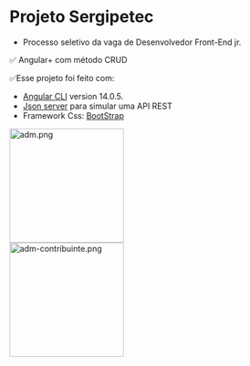 # Projeto Sergipetec

- Processo seletivo da vaga de Desenvolvedor Front-End jr.

✅ Angular+ com método CRUD


✅Esse projeto foi feito com:
- [Angular CLI](https://github.com/angular/angular-cli) version 14.0.5.
- [Json server](https://github.com/typicode/json-server) para simular uma API REST 
- Framework Css: [BootStrap](https://getbootstrap.com/)


<div >
   <img align="center" alt="adm.png" height="200"  ;    src="https://github.com/AnneCBSx/AnneCaroline-Borges-projeto-sergipetec/blob/master/src/assets/adm.png">
    
</div>
<div> <img align="center" alt="adm-contribuinte.png" height="200"  ;    src="https://github.com/AnneCBSx/AnneCaroline-Borges-projeto-sergipetec/blob/master/src/assets/Adm%20contribuintes.jpg">
  </div>
